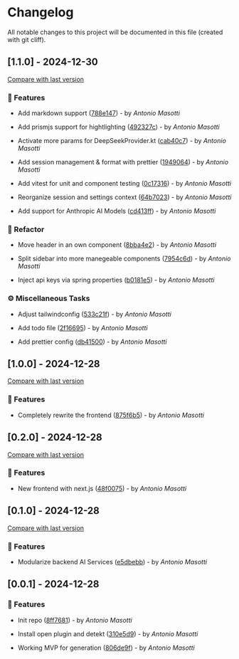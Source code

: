 # Changelog

All notable changes to this project will be documented in this file (created with git cliff).

## [1.1.0] - 2024-12-30

[Compare with last version](https://github.com/amasotti/ai-switcher-kt/compare/875f6b5beab3fc471c26296d55defa86f122cf1b..cd413ffa983b0b9845b788535b038922ff6cb520)
### 🚀 Features

- Add markdown support ([788e147](https://github.com/amasotti/ai-switcher-kt/commit/788e147eb0c850c29c2d43a05429e2729b49e69d)) - by _Antonio Masotti_

- Add prismjs support for hightlighting ([492327c](https://github.com/amasotti/ai-switcher-kt/commit/492327c88abbf55aa0d4a486fcea91d299d7c658)) - by _Antonio Masotti_

- Activate more params for DeepSeekProvider.kt ([cab40c7](https://github.com/amasotti/ai-switcher-kt/commit/cab40c76329d57ec7bb444cdc8cee1e130db8ccb)) - by _Antonio Masotti_

- Add session management & format with prettier ([1949064](https://github.com/amasotti/ai-switcher-kt/commit/1949064df46d758ff5594205894384bb8c8fa01e)) - by _Antonio Masotti_

- Add vitest for unit and component testing ([0c17316](https://github.com/amasotti/ai-switcher-kt/commit/0c17316203d60e9fbd339f29c3a579426198c0c7)) - by _Antonio Masotti_

- Reorganize session and settings context ([64b7023](https://github.com/amasotti/ai-switcher-kt/commit/64b7023c70473c54bd72419442df68364d1bf1b9)) - by _Antonio Masotti_

- Add support for Anthropic AI Models ([cd413ff](https://github.com/amasotti/ai-switcher-kt/commit/cd413ffa983b0b9845b788535b038922ff6cb520)) - by _Antonio Masotti_

### 🚜 Refactor

- Move header in an own component ([8bba4e2](https://github.com/amasotti/ai-switcher-kt/commit/8bba4e28b161ba17647afaf7e18296d564543492)) - by _Antonio Masotti_

- Split sidebar into more manegeable components ([7954c6d](https://github.com/amasotti/ai-switcher-kt/commit/7954c6db2dd99702a5850f57055c28ae4ae9339f)) - by _Antonio Masotti_

- Inject api keys via spring properties ([b0181e5](https://github.com/amasotti/ai-switcher-kt/commit/b0181e50e5d1fc56dde116701d6fc9d87c837f2c)) - by _Antonio Masotti_

### ⚙️ Miscellaneous Tasks

- Adjust tailwindconfig ([533c21f](https://github.com/amasotti/ai-switcher-kt/commit/533c21fafe8046502db28acd3272ebb5313af1b8)) - by _Antonio Masotti_

- Add todo file ([2f16695](https://github.com/amasotti/ai-switcher-kt/commit/2f166951c4b6b6371cd461b08a7b0392606b6364)) - by _Antonio Masotti_

- Add prettier config ([db41500](https://github.com/amasotti/ai-switcher-kt/commit/db415007572f99d75bcd9491a3424fb09272918f)) - by _Antonio Masotti_

## [1.0.0] - 2024-12-28

[Compare with last version](https://github.com/amasotti/ai-switcher-kt/compare/48f0075327548aa9659c0bfd0ff38e712f21f0da..875f6b5beab3fc471c26296d55defa86f122cf1b)
### 🚀 Features

- Completely rewrite the frontend ([875f6b5](https://github.com/amasotti/ai-switcher-kt/commit/875f6b5beab3fc471c26296d55defa86f122cf1b)) - by _Antonio Masotti_

## [0.2.0] - 2024-12-28

[Compare with last version](https://github.com/amasotti/ai-switcher-kt/compare/e5dbebbb0e340e0f2f97035d89989cf6f4ee275f..48f0075327548aa9659c0bfd0ff38e712f21f0da)
### 🚀 Features

- New frontend with next.js ([48f0075](https://github.com/amasotti/ai-switcher-kt/commit/48f0075327548aa9659c0bfd0ff38e712f21f0da)) - by _Antonio Masotti_

## [0.1.0] - 2024-12-28

[Compare with last version](https://github.com/amasotti/ai-switcher-kt/compare/806de9f1bcf29bcc205b81ee2004f27429fa8310..e5dbebbb0e340e0f2f97035d89989cf6f4ee275f)
### 🚀 Features

- Modularize backend AI Services ([e5dbebb](https://github.com/amasotti/ai-switcher-kt/commit/e5dbebbb0e340e0f2f97035d89989cf6f4ee275f)) - by _Antonio Masotti_

## [0.0.1] - 2024-12-28

### 🚀 Features

- Init repo ([8ff7681](https://github.com/amasotti/ai-switcher-kt/commit/8ff7681a3d5e91cdfde25ff8aa76dd63b14e8bf4)) - by _Antonio Masotti_

- Install open plugin and detekt ([310e5d9](https://github.com/amasotti/ai-switcher-kt/commit/310e5d9fdb31f898555ec8cd379ca025b2527ae6)) - by _Antonio Masotti_

- Working MVP for generation ([806de9f](https://github.com/amasotti/ai-switcher-kt/commit/806de9f1bcf29bcc205b81ee2004f27429fa8310)) - by _Antonio Masotti_

<!-- generated by git-cliff -->
